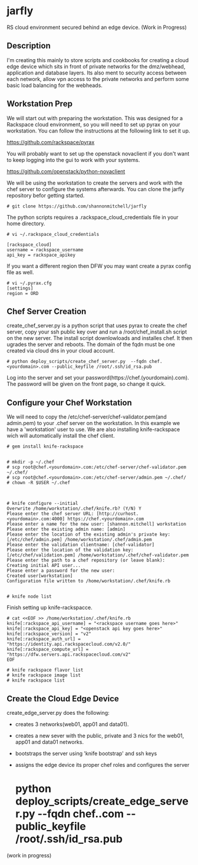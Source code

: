 jarfly
======

RS cloud environment secured behind an edge device. (Work in Progress)


Description
-----------

I'm creating this mainly to store scripts and cookbooks for creating a cloud edge device which sits in front of private networks for the dmz/webhead, application and database layers.  Its also ment to security access between each network, allow vpn access to the private networks and perform some basic load balancing for the webheads.


Workstation Prep
----------------

We will start out with preparing the workstation.  This was designed for a Rackspace cloud environment, so you will need to set up pyrax on your workstation. You can follow the instructions at the following link to set it up.

https://github.com/rackspace/pyrax


You will probably want to set up the openstack novaclient if you don't want to keep logging into the gui to work with your systems. 

https://github.com/openstack/python-novaclient


We will be using the workstation to create the servers and work with the chef server to configure the systems afterwards.  You can clone the jarfly repository befor getting started.

    # git clone https://github.com/shannonmitchell/jarfly


The python scripts requires a .rackspace_cloud_credentials file in your home directory. 

    # vi ~/.rackspace_cloud_credentials

    [rackspace_cloud]
    username = rackspace_username
    api_key = rackspace_apikey

If you want a different region then DFW you may want create a pyrax config file as well. 

    # vi ~/.pyrax.cfg
    [settings]
    region = ORD





Chef Server Creation
--------------------

create_chef_server.py is a python script that uses pyrax to create the chef server, copy your ssh public key over and run a /root/chef_install.sh script on the new server.  The install script downlowloads and installes chef.  It then ugrades the server and reboots.  The domain of the fqdn must be one created via cloud dns in your cloud account.

    # python deploy_scripts/create_chef_server.py  --fqdn chef.<yourdomain>.com --public_keyfile /root/.ssh/id_rsa.pub


Log into the server and set your password(https://chef.(yourdomain).com).  The password will be given on the front page, so change it quick. 





Configure your Chef Workstation
--------------------------------

We will need to copy the /etc/chef-server/chef-validator.pem(and admin.pem) to your .chef server on the workstation.  In this example we have a 'workstation' user to use.  We are also installing knife-rackspace wich will automatically install the chef client.


    # gem install knife-rackspace


    # mkdir -p ~/.chef
    # scp root@chef.<yourdomain>.com:/etc/chef-server/chef-validator.pem ~/.chef/
    # scp root@chef.<yourdomain>.com:/etc/chef-server/admin.pem ~/.chef/
    # chown -R $USER ~/.chef



    # knife configure --initial
    Overwrite /home/workstation/.chef/knife.rb? (Y/N) Y
    Please enter the chef server URL: [http://curhost.<yourdomain>.com:4000] https://chef.<yourdomain>.com
    Please enter a name for the new user: [shannon.mitchell] workstation
    Please enter the existing admin name: [admin] 
    Please enter the location of the existing admin's private key: [/etc/chef/admin.pem] /home/workstation/.chef/admin.pem
    Please enter the validation clientname: [chef-validator] 
    Please enter the location of the validation key: [/etc/chef/validation.pem] /home/workstation/.chef/chef-validator.pem
    Please enter the path to a chef repository (or leave blank): 
    Creating initial API user...
    Please enter a password for the new user: 
    Created user[workstation]
    Configuration file written to /home/workstation/.chef/knife.rb


    # knife node list



Finish setting up knife-rackspacce.


    # cat <<EOF >> /home/workstation/.chef/knife.rb
    knife[:rackspace_api_username] = "<rackspace username goes here>"
    knife[:rackspace_api_key] = "<openstack api key goes here>"
    knife[:rackspace_version] = "v2"
    knife[:rackspace_auth_url] = "https://identity.api.rackspacecloud.com/v2.0/"
    knife[:rackspace_compute_url] = "https://dfw.servers.api.rackspacecloud.com/v2"
    EOF

    # knife rackspace flavor list
    # knife rackspace image list
    # knife rackspace list





Create the Cloud Edge Device
----------------------------

create_edge_server.py does the following:

  * creates 3 networks(web01, app01 and data01). 
  * creates a new sever with the public, private and 3 nics for the web01, app01 and data01 networks.
  * bootstraps the server using 'knife bootstrap' and ssh keys
  * assigns the edge device its proper chef roles and configures the server

    # python deploy_scripts/create_edge_server.py  --fqdn chef.<yourdomain>.com --public_keyfile /root/.ssh/id_rsa.pub

(work in progress)
